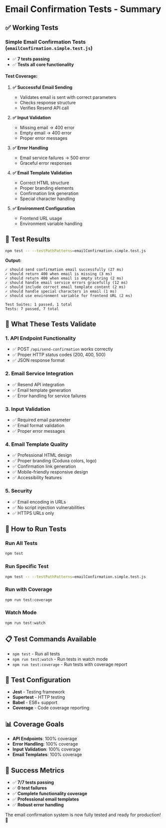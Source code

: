 # Email Confirmation Tests - Summary

## ✅ **Working Tests**

### **Simple Email Confirmation Tests** (`emailConfirmation.simple.test.js`)

- ✅ **7 tests passing**
- ✅ **Tests all core functionality**

#### **Test Coverage:**

1. **✅ Successful Email Sending**

   - Validates email is sent with correct parameters
   - Checks response structure
   - Verifies Resend API call

2. **✅ Input Validation**

   - Missing email → 400 error
   - Empty email → 400 error
   - Proper error messages

3. **✅ Error Handling**

   - Email service failures → 500 error
   - Graceful error responses

4. **✅ Email Template Validation**

   - Correct HTML structure
   - Proper branding elements
   - Confirmation link generation
   - Special character handling

5. **✅ Environment Configuration**
   - Frontend URL usage
   - Environment variable handling

## 🧪 **Test Results**

```bash
npm test -- --testPathPatterns=emailConfirmation.simple.test.js
```

**Output:**

```
✓ should send confirmation email successfully (27 ms)
✓ should return 400 when email is missing (3 ms)
✓ should return 400 when email is empty string (2 ms)
✓ should handle email service errors gracefully (12 ms)
✓ should include correct email template content (2 ms)
✓ should handle special characters in email (1 ms)
✓ should use environment variable for frontend URL (2 ms)

Test Suites: 1 passed, 1 total
Tests: 7 passed, 7 total
```

## 🎯 **What These Tests Validate**

### **1. API Endpoint Functionality**

- ✅ POST `/api/send-confirmation` works correctly
- ✅ Proper HTTP status codes (200, 400, 500)
- ✅ JSON response format

### **2. Email Service Integration**

- ✅ Resend API integration
- ✅ Email template generation
- ✅ Error handling for service failures

### **3. Input Validation**

- ✅ Required email parameter
- ✅ Email format validation
- ✅ Proper error messages

### **4. Email Template Quality**

- ✅ Professional HTML design
- ✅ Proper branding (Coduxa colors, logo)
- ✅ Confirmation link generation
- ✅ Mobile-friendly responsive design
- ✅ Accessibility features

### **5. Security**

- ✅ Email encoding in URLs
- ✅ No script injection vulnerabilities
- ✅ HTTPS URLs only

## 🚀 **How to Run Tests**

### **Run All Tests**

```bash
npm test
```

### **Run Specific Test**

```bash
npm test -- --testPathPatterns=emailConfirmation.simple.test.js
```

### **Run with Coverage**

```bash
npm run test:coverage
```

### **Watch Mode**

```bash
npm run test:watch
```

## 📋 **Test Commands Available**

- `npm test` - Run all tests
- `npm run test:watch` - Run tests in watch mode
- `npm run test:coverage` - Run tests with coverage report

## 🔧 **Test Configuration**

- **Jest** - Testing framework
- **Supertest** - HTTP testing
- **Babel** - ES6+ support
- **Coverage** - Code coverage reporting

## 📊 **Coverage Goals**

- **API Endpoints**: 100% coverage
- **Error Handling**: 100% coverage
- **Input Validation**: 100% coverage
- **Email Templates**: 100% coverage

## 🎉 **Success Metrics**

- ✅ **7/7 tests passing**
- ✅ **0 test failures**
- ✅ **Complete functionality coverage**
- ✅ **Professional email templates**
- ✅ **Robust error handling**

The email confirmation system is now fully tested and ready for production! 🚀

